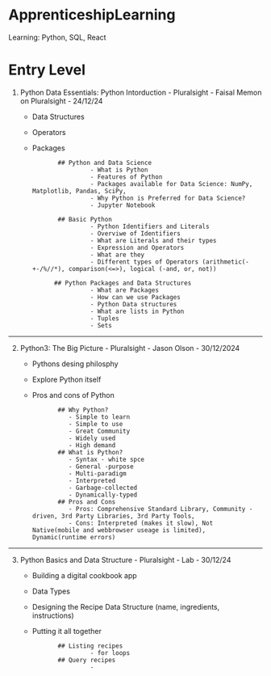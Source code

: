 # ApprenticeshipLearning

Learning: Python, SQL, React

# Entry Level

1.  Python Data Essentials: Python Intorduction - Pluralsight - Faisal Memon on Pluralsight - 24/12/24

    - Data Structures
    - Operators
    - Packages

                 ## Python and Data Science
                          - What is Python
                          - Features of Python
                          - Packages available for Data Science: NumPy, Matplotlib, Pandas, SciPy,
                          - Why Python is Preferred for Data Science?
                          - Jupyter Notebook

                 ## Basic Python
                          - Python Identifiers and Literals
                          - Overviwe of Identifiers
                          - What are Literals and their types
                          - Expression and Operators
                          - What are they
                          - Different types of Operators (arithmetic(-+-/%//*), comparison(<=>), logical (-and, or, not))

                ## Python Packages and Data Structures
                          - What are Packages
                          - How can we use Packages
                          - Python Data structures
                          - What are lists in Python
                          - Tuples
                          - Sets

---

2.  Python3: The Big Picture - Pluralsight - Jason Olson - 30/12/2024

    - Pythons desing philosphy
    - Explore Python itself
    - Pros and cons of Python

                 ## Why Python?
                    - Simple to learn
                    - Simple to use
                    - Great Community
                    - Widely used
                    - High demand
                 ## What is Python?
                    - Syntax - white spce
                    - General -purpose
                    - Multi-paradigm
                    - Interpreted
                    - Garbage-collected
                    - Dynamically-typed
                 ## Pros and Cons
                    - Pros: Comprehensive Standard Library, Community - driven, 3rd Party Libraries, 3rd Party Tools,
                    - Cons: Interpreted (makes it slow), Not Native(mobile and webbrowser useage is limited), Dynamic(runtime errors)

---

3.  Python Basics and Data Structure - Pluralsight - Lab - 30/12/24

    - Building a digital cookbook app
    - Data Types
    - Designing the Recipe Data Structure (name, ingredients, instructions)
    - Putting it all together

                 ## Listing recipes
                          - for loops
                 ## Query recipes
                          -

